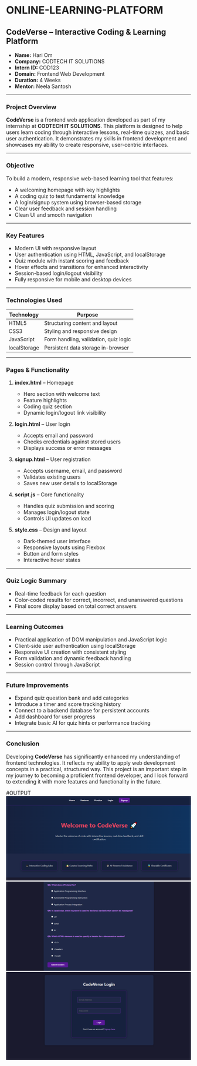# ONLINE-LEARNING-PLATFORM

## CodeVerse – Interactive Coding & Learning Platform

- **Name:** Hari Om
- **Company:** CODTECH IT SOLUTIONS
- **Intern ID:** COD123
- **Domain:** Frontend Web Development
- **Duration:** 4 Weeks
- **Mentor:** Neela Santosh

---

### Project Overview

**CodeVerse** is a frontend web application developed as part of my internship at **CODTECH IT SOLUTIONS**. This platform is designed to help users learn coding through interactive lessons, real-time quizzes, and basic user authentication. It demonstrates my skills in frontend development and showcases my ability to create responsive, user-centric interfaces.

---

### Objective

To build a modern, responsive web-based learning tool that features:

* A welcoming homepage with key highlights
* A coding quiz to test fundamental knowledge
* A login/signup system using browser-based storage
* Clear user feedback and session handling
* Clean UI and smooth navigation

---

### Key Features

* Modern UI with responsive layout
* User authentication using HTML, JavaScript, and localStorage
* Quiz module with instant scoring and feedback
* Hover effects and transitions for enhanced interactivity
* Session-based login/logout visibility
* Fully responsive for mobile and desktop devices

---

### Technologies Used

| Technology   | Purpose                               |
| ------------ | ------------------------------------- |
| HTML5        | Structuring content and layout        |
| CSS3         | Styling and responsive design         |
| JavaScript   | Form handling, validation, quiz logic |
| localStorage | Persistent data storage in-browser    |

---

### Pages & Functionality

1. **index.html** – Homepage

   * Hero section with welcome text
   * Feature highlights
   * Coding quiz section
   * Dynamic login/logout link visibility

2. **login.html** – User login

   * Accepts email and password
   * Checks credentials against stored users
   * Displays success or error messages

3. **signup.html** – User registration

   * Accepts username, email, and password
   * Validates existing users
   * Saves new user details to localStorage

4. **script.js** – Core functionality

   * Handles quiz submission and scoring
   * Manages login/logout state
   * Controls UI updates on load

5. **style.css** – Design and layout

   * Dark-themed user interface
   * Responsive layouts using Flexbox
   * Button and form styles
   * Interactive hover states

---

### Quiz Logic Summary

* Real-time feedback for each question
* Color-coded results for correct, incorrect, and unanswered questions
* Final score display based on total correct answers

---

### Learning Outcomes

* Practical application of DOM manipulation and JavaScript logic
* Client-side user authentication using localStorage
* Responsive UI creation with consistent styling
* Form validation and dynamic feedback handling
* Session control through JavaScript

---

### Future Improvements

* Expand quiz question bank and add categories
* Introduce a timer and score tracking history
* Connect to a backend database for persistent accounts
* Add dashboard for user progress
* Integrate basic AI for quiz hints or performance tracking

---

### Conclusion

Developing **CodeVerse** has significantly enhanced my understanding of frontend technologies. It reflects my ability to apply web development concepts in a practical, structured way. This project is an important step in my journey to becoming a proficient frontend developer, and I look forward to extending it with more features and functionality in the future.

#OUTPUT
![Image](./SS/Capture.PNG)
![Image](./SS/Capture2.PNG)
![Image](./SS/Capture3.PNG)